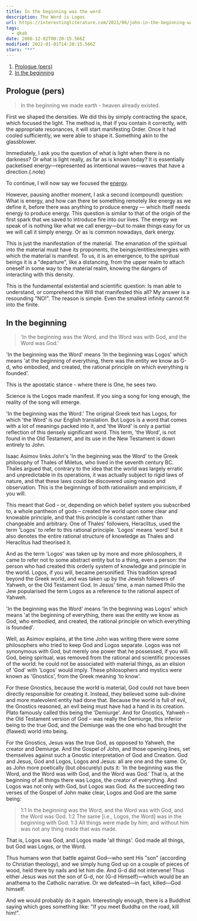 ```yaml
---
title: In the beginning was the word
description: The Word is Logos 
url: https://interestingliterature.com/2021/06/john-in-the-beginning-was-the-word-with-god-analysis-meaning/?utm_source=rss&utm_medium=rss&utm_campaign=john-in-the-beginning-was-the-word-with-god-analysis-meaning
tags:
  - qkab
date: 2008-12-02T00:20:15.566Z
modified: 2022-01-01T14:20:15.566Z
stars: "**"
---
```


1. [Prologue (pers)](#prologue-pers)
2. [In the beginning](#in-the-beginning)

## Prologue (pers)

> In the beginning we made earth - heaven already existed.

First we shaped the densities. We did this by simply contracting the space, which focused the light. The method is, that if you contain it correctly, with the appropriate resonances, it will start manifesting Order. Once it had cooled sufficiently, we were able to shape it. Something akin to the glassblower.

Immediately, I ask you the question of what is light when there is no darkness? Or what is light really, as far as is known today? It is essentially packetised energy&mdash;represented as intentional waves&mdash;waves that have a direction.{.note}

To continue, I will now say we focused the [energy](/posts/qkab/energy/index.html#energy).

However, pausing another moment, I ask a second (compound) question: What is energy, and how can there be something remotely like energy as we define it, before there was anything to produce energy &mdash; which itself needs energy to produce energy. This question is similar to that of the origin of the first spark that we saved to introduce fire into our lives. The energy we speak of is nothing like what we call energy&mdash;but to make things easy for us we will call it simply energy. Or as is common nowadays, dark energy.

This is just the manifestation of the material. The emanation of the spiritual into the material must have its proponents, the beings/entities/energies with which the material is manifest. To us, it is an emergence, to the spiritual beings it is a "departure", like a distancing, from the upper realm to attach oneself in some way to the material realm, knowing the dangers of interacting with this density.

This is the fundamental existential and scientific question: Is man able to understand, or comprehend the Will that manifested this all? My answer is a resounding "NO!". The reason is simple. Even the smallest infinity cannot fit into the finite.

## In the beginning

> 'In the beginning was the Word, and the Word was with God, and the Word was God.'

'In the beginning was the Word' means 'In the beginning was Logos' which means 'at the beginning of everything, there was the entity we know as G-d, who embodied, and created, the rational principle on which everything is founded'.

This is the apostatic stance - where there is One, he sees two.

Science is the Logos made manifest. If you sing a song for long enough, the reality of the song will emerge.

'In the beginning was the Word.' The original Greek text has Logos, for which 'the Word' is our English translation. But Logos is a word that comes with a lot of meanings packed into it, and 'the Word' is only a partial reflection of this densely significant word. This term, 'the Word', is not found in the Old Testament, and its use in the New Testament is down entirely to John.

Isaac Asimov links John's 'In the beginning was the Word' to the Greek philosophy of Thales of Miletus, who lived in the seventh century BC. Thales argued that, contrary to the idea that the world was largely erratic and unpredictable in its operations, it was actually subject to rigid laws of nature, and that these laws could be discovered using reason and observation. This is the beginnings of both rationalism and empiricism, if you will.

This meant that God – or, depending on which belief system you subscribed to, a whole pantheon of gods – created the world upon some clear and knowable principle, and that this principle is constant rather than changeable and arbitrary. One of Thales' followers, Heraclitus, used the term 'Logos' to refer to this rational principle. 'Logos' means 'word' but it also denotes the entire rational structure of knowledge as Thales and Heraclitus had theorised it.

And as the term 'Logos' was taken up by more and more philosophers, it came to refer not to some abstract entity but to a thing, even a person: the person who had created this orderly system of knowledge and principle in the world. Logos, if you will, became personified. This tradition spread beyond the Greek world, and was taken up by the Jewish followers of Yahweh, or the Old Testament God. In Jesus' time, a man named Philo the Jew popularised the term Logos as a reference to the rational aspect of Yahweh.

'In the beginning was the Word' means 'In the beginning was Logos' which means 'at the beginning of everything, there was the entity we know as God, who embodied, and created, the rational principle on which everything is founded'.

Well, as Asimov explains, at the time John was writing there were some philosophers who tried to keep God and Logos separate. Logos was not synonymous with God, but merely one power that he possessed, if you will. God, being spiritual, was removed from the rational and scientific processes of the world: he could not be associated with material things, as an elision of 'God' with 'Logos' would imply. These philosophers and mystics were known as 'Gnostics', from the Greek meaning 'to know'.

For these Gnostics, because the world is material, God could not have been directly responsible for creating it. Instead, they believed some sub-divine and more malevolent entity had done that. Because the world is full of evil, the Gnostics reasoned, an evil being must have had a hand in its creation. Plato famously called this being the 'Demiurge'. And for Gnostics, Yahweh – the Old Testament version of God – was really the Demiurge, this inferior being to the true God, and the Demiurge was the one who had brought the (flawed) world into being.

For the Gnostics, Jesus was the true God, as opposed to Yahweh, the creator and Demiurge. And the Gospel of John, and those opening lines, set themselves against such a Gnostic interpretation of God and Creation. God and Jesus, God and Logos, Logos and Jesus: all are one and the same. Or, as John more poetically (but obscurely) puts it: 'In the beginning was the Word, and the Word was with God, and the Word was God.' That is, at the beginning of all things there was Logos, the creator of everything. And Logos was not only with God, but Logos was God. As the succeeding two verses of the Gospel of John make clear, Logos and God are the same being:

>1:1 In the beginning was the Word, and the Word was with God, and the Word was God.
>1:2 The same [i.e., Logos, the Word] was in the beginning with God.
>1:3 All things were made by him; and without him was not any thing made that was made.

That is, Logos was God, and Logos made 'all things'. God made all things, but God was Logos, or the Word.

Thus humans won that battle against God&mdash;who sent His "son" (according to Christian theology), and we simply hung God up on a couple of pieces of wood, held there by nails and let him die. And G-d did not intervene! Thus either Jesus was not the son of G-d, nor (G-d Himself)&mdash;which would be an anathema to the Catholic narrative. Or we defeated&mdash;in fact, killed&mdash;God himself.

And we would probably do it again. Interestingly enough, there is a Buddhist saying which goes something like: "If you meet Buddha on the road, kill him!".
